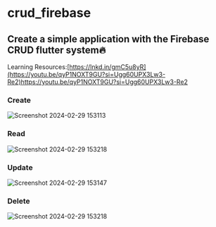  # crud_firebase
## Create a simple application with the Firebase CRUD flutter system🔥
Learning Resources:[https://lnkd.in/gmC5u8yR](https://youtu.be/qyP1NOXT9GU?si=Ugg60UPX3Lw3-Re2)https://youtu.be/qyP1NOXT9GU?si=Ugg60UPX3Lw3-Re2
### Create
![Screenshot 2024-02-29 153113](https://github.com/MuhammadFerrySofianshah/Flutter-Firebase-CRUD/assets/113429157/43a613db-5161-4d12-b086-a03326c76f31)

### Read
![Screenshot 2024-02-29 153218](https://github.com/MuhammadFerrySofianshah/Flutter-Firebase-CRUD/assets/113429157/40f3a7aa-75a1-4302-a344-b76b2ee5e51b)

### Update
![Screenshot 2024-02-29 153147](https://github.com/MuhammadFerrySofianshah/Flutter-Firebase-CRUD/assets/113429157/1475256b-c912-405b-99d8-acbf0adb3f8f)

### Delete
![Screenshot 2024-02-29 153218](https://github.com/MuhammadFerrySofianshah/Flutter-Firebase-CRUD/assets/113429157/46c44819-37f1-4972-9497-3567b0959efd)
